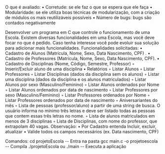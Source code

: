 O que é avaliado: 
• Corretude: se ele faz o que se espera que ele faça 
• Modularidade: se ele utiliza boas técnicas de modularização, com a criação de módulos os mais reutilizáveis possíveis 
• Número de bugs: bugs são contados negativamente

Desenvolver um programa em C que controle o funcionamento de uma Escola. Existem diversas funcionalidades em uma Escola, mas você deve focar no que é pedido. Caso tenha interesse você pode evoluir sua solução para adicionar mais funcionalidades. 
Funcionalidades solicitadas: 
• Cadastro de Alunos (Matrícula, Nome, Sexo, Data Nascimento, CPF) . 
• Cadastro de Professores (Matrícula, Nome, Sexo, Data Nascimento, CPF). 
• Cadastro de Disciplinas (Nome, Código, Semestre, Professor) 
◦ Inserir/Excluir aluno de uma disciplina 
• Relatórios 
◦ Listar Alunos 
◦ Listar Professores 
◦ Listar Disciplinas (dados da disciplina sem os alunos) ◦ Listar uma disciplina (dados da disciplina e os alunos matriculados) 
◦ Listar Alunos por sexo (Masculino/Feminino) 
◦ Listar Alunos ordenados por Nome ◦
Listar Alunos ordenados por data de nascimento 
◦ Listar Professores por sexo (Masculino/Feminino) 
◦ Listar Professores ordenados por Nome 
◦ Listar Professores ordenados por data de nascimento 
◦ Aniversariantes do mês 
◦ Lista de pessoas (professor/aluno) a partir de uma string de busca. O usuário informa no mínimo três letras e deve ser listado todas as pessoas que contem essas três letras no nome. 
◦ Lista de alunos matriculados em menos de 3 disciplinas ◦ Lista de Disciplinas, com nome do professor, que extrapolam 40 vagas. 
Observação: 
• Por Cadastro entenda Incluir, excluir, atualizar 
• Valide todos os campos necessários (ex. Data nascimento, CPF)

Comandos: cd projetoEscola -- Entra na pasta
gcc main.c -o projetoescola -- Compila
./projetoEscola ou ./main -- Executa a aplicação